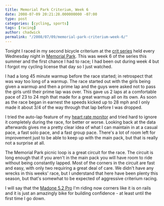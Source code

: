 ```yaml
---
title: Memorial Park Criterium, Week 6
date: 2008-07-09 20:21:28.000000000 -07:00
type: post
categories: [cycling, sports]
tags: [racing]
author: chadwick
permalink: "/2008/07/09/memorial-park-criterium-week-6/"
---
```

Tonight I raced in my second bicycle criterium at the [crit
series](http://www.hansschneidercycles.com/ "Memorial Park Criterium Series")
held every Wednesday night in [Memorial
Park](http://www.houstontx.gov/parks/memorialpark.html "Houston Memorial
Park"). This was week 6 of the series this summer and the first chance I had
to race; I had been out during week 4 but I forgot my cycling license that day
so I just watched.

I had a long 45 minute warmup before the race started; in retrospect that was
way too long of a warmup. The race started out with the girls being given a
warmup and then a prime lap and the guys were asked not to pass the girls
until their prime lap was over. This gave us 2 laps at a comfortable pace of
23 to 24 mph that made for a great warmup all on its own. As soon as the race
began in earnest the speeds kicked up to 28 mph and I only made it about 3/4
of the way through that lap before I was dropped.

I tried the auto-lap feature of my [heart rate
monitor](http://www.polarusa.com/Products/consumer/S725X.asp "Polar S725x")
and tried hard to ignore it completely during the race, for better or worse.
Looking back at the data afterwards gives me a pretty clear idea of what I can
maintain in at a casual pace, a fast solo pace, and a fast group pace. There's
a lot of room left for improvement just to be able to keep up with the main
pack, but that is really not a surprise at all.

The Memorial Park picnic loop is a great circuit for the race. The circuit is
long enough that if you aren't in the main pack you will have room to ride
without being constantly lapped. Most of the corners in the circuit are fast
and easy, with only two requiring a great deal of care. We didn't have any
wrecks in this weeks' race, but I understand that here have been plenty this
season, but that's somewhat to be expected of aggressive criterium racing.

I will say that the [Madone 5.2
Pro](http://www.trekbikes.com/us/en/bikes/2008/road/madone/madone52pro/ "Trek
Madone 5.2 Pro") I'm riding now corners like it is on rails and it is just an
amazingly bike for building confidence - at least until the first time I go
down.

